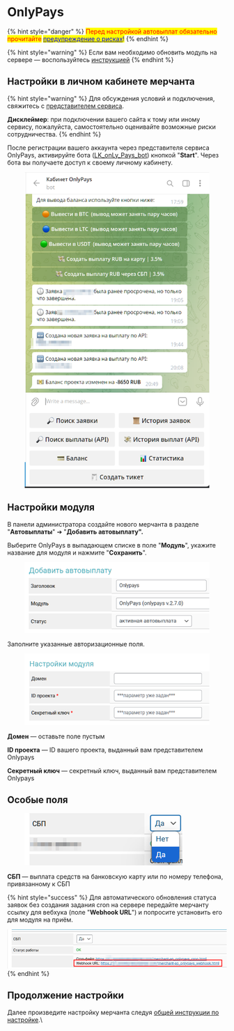 # OnlyPays

{% hint style="danger" %}
<mark style="color:red;">Перед настройкой автовыплат обязательно прочитайте</mark> [<mark style="color:blue;">предупреждение о рисках</mark>](https://premium.gitbook.io/main/osnovnye-nastroiki/merchanty-i-avtovyplaty/avtovyplaty/preduprezhdenie-o-riskakh)<mark style="color:blue;">!</mark>
{% endhint %}

{% hint style="warning" %}
Если вам необходимо обновить модуль на сервере — воспользуйтесь [инструкцией](https://premium.gitbook.io/rukovodstvo-polzovatelya/osnovnye-nastroiki/faq/kak-obnovit-faily-na-servere#moduli-merchantov)
{% endhint %}

## Настройки в личном кабинете мерчанта

{% hint style="warning" %}
Для обсуждения условий и подключения, свяжитесь с [представителем сервиса](https://t.me/only7pay).

**Дисклеймер**: при подключении вашего сайта к тому или иному сервису, пожалуйста, самостоятельно оценивайте возможные риски сотрудничества.
{% endhint %}

После регистрации вашего аккаунта через представителя сервиса OnlyPays, активируйте бота ([LK\_onLy\_Pays\_bot](https://t.me/LK_onLy_Pays_bot)) кнопкой "**Start**". Через бота вы получаете доступ к своему личному кабинету.

<figure><img src="../../../.gitbook/assets/image (2172).png" alt="" width="434"><figcaption></figcaption></figure>

## Настройки модуля

В панели администратора создайте нового мерчанта в разделе "**Автовыплаты**" ➔ "**Добавить автовыплату".**

Выберите OnlyPays в выпадающем списке в поле "**Модуль**", укажите название для модуля и нажмите "**Сохранить**".

<figure><img src="../../../.gitbook/assets/image (2174).png" alt="" width="441"><figcaption></figcaption></figure>

Заполните указанные авторизационные поля.

<figure><img src="../../../.gitbook/assets/image (2169).png" alt="" width="454"><figcaption></figcaption></figure>

**Домен** — оставьте поле пустым

**ID проекта** — ID вашего проекта, выданный вам представителем Onlypays

**Секретный ключ** — секретный ключ, выданный вам представителем Onlypays

## Особые поля

<figure><img src="../../../.gitbook/assets/image (2171).png" alt=""><figcaption></figcaption></figure>

**СБП** — выплата средств на банковскую карту или по номеру телефона, привязанному к СБП

{% hint style="success" %}
Для автоматического обновления статуса заявок без создания задания cron на сервере передайте мерчанту ссылку для вебхука (поле "**Webhook URL**") и попросите установить его для модуля на приём.

![](<../../../.gitbook/assets/image (2175).png>)
{% endhint %}

## Продолжение настройки

Далее произведите настройку мерчанта следуя [общей инструкции по настройке](https://premium.gitbook.io/rukovodstvo-polzovatelya/osnovnye-nastroiki/merchanty-i-avtovyplaty/avtovyplaty/obshie-nastroiki-merchantov-avtovyplat).\
